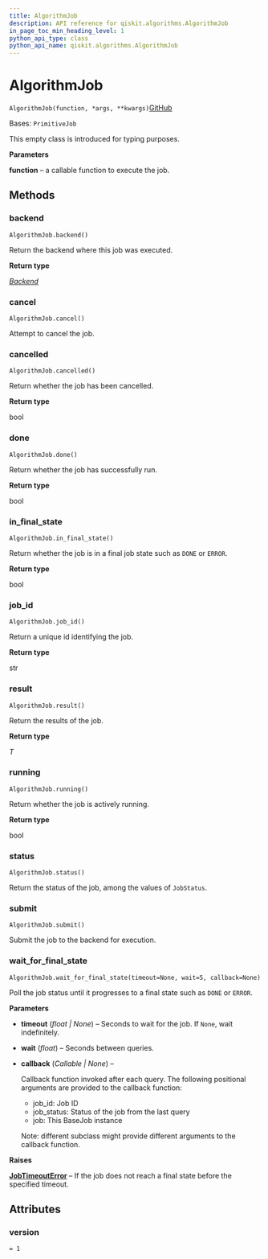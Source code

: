 ```yaml
---
title: AlgorithmJob
description: API reference for qiskit.algorithms.AlgorithmJob
in_page_toc_min_heading_level: 1
python_api_type: class
python_api_name: qiskit.algorithms.AlgorithmJob
---
```


# AlgorithmJob

<span id="qiskit.algorithms.AlgorithmJob" />

`AlgorithmJob(function, *args, **kwargs)`[GitHub](https://github.com/qiskit/qiskit/tree/stable/0.24/qiskit/algorithms/algorithm_job.py "view source code")

Bases: `PrimitiveJob`

This empty class is introduced for typing purposes.

**Parameters**

**function** – a callable function to execute the job.

## Methods

<span id="qiskit-algorithms-algorithmjob-backend" />

### backend

<span id="qiskit.algorithms.AlgorithmJob.backend" />

`AlgorithmJob.backend()`

Return the backend where this job was executed.

**Return type**

[*Backend*](qiskit.providers.Backend "qiskit.providers.backend.Backend")

<span id="qiskit-algorithms-algorithmjob-cancel" />

### cancel

<span id="qiskit.algorithms.AlgorithmJob.cancel" />

`AlgorithmJob.cancel()`

Attempt to cancel the job.

<span id="qiskit-algorithms-algorithmjob-cancelled" />

### cancelled

<span id="qiskit.algorithms.AlgorithmJob.cancelled" />

`AlgorithmJob.cancelled()`

Return whether the job has been cancelled.

**Return type**

bool

<span id="qiskit-algorithms-algorithmjob-done" />

### done

<span id="qiskit.algorithms.AlgorithmJob.done" />

`AlgorithmJob.done()`

Return whether the job has successfully run.

**Return type**

bool

<span id="qiskit-algorithms-algorithmjob-in-final-state" />

### in\_final\_state

<span id="qiskit.algorithms.AlgorithmJob.in_final_state" />

`AlgorithmJob.in_final_state()`

Return whether the job is in a final job state such as `DONE` or `ERROR`.

**Return type**

bool

<span id="qiskit-algorithms-algorithmjob-job-id" />

### job\_id

<span id="qiskit.algorithms.AlgorithmJob.job_id" />

`AlgorithmJob.job_id()`

Return a unique id identifying the job.

**Return type**

str

<span id="qiskit-algorithms-algorithmjob-result" />

### result

<span id="qiskit.algorithms.AlgorithmJob.result" />

`AlgorithmJob.result()`

Return the results of the job.

**Return type**

*T*

<span id="qiskit-algorithms-algorithmjob-running" />

### running

<span id="qiskit.algorithms.AlgorithmJob.running" />

`AlgorithmJob.running()`

Return whether the job is actively running.

**Return type**

bool

<span id="qiskit-algorithms-algorithmjob-status" />

### status

<span id="qiskit.algorithms.AlgorithmJob.status" />

`AlgorithmJob.status()`

Return the status of the job, among the values of `JobStatus`.

<span id="qiskit-algorithms-algorithmjob-submit" />

### submit

<span id="qiskit.algorithms.AlgorithmJob.submit" />

`AlgorithmJob.submit()`

Submit the job to the backend for execution.

<span id="qiskit-algorithms-algorithmjob-wait-for-final-state" />

### wait\_for\_final\_state

<span id="qiskit.algorithms.AlgorithmJob.wait_for_final_state" />

`AlgorithmJob.wait_for_final_state(timeout=None, wait=5, callback=None)`

Poll the job status until it progresses to a final state such as `DONE` or `ERROR`.

**Parameters**

*   **timeout** (*float | None*) – Seconds to wait for the job. If `None`, wait indefinitely.

*   **wait** (*float*) – Seconds between queries.

*   **callback** (*Callable | None*) –

    Callback function invoked after each query. The following positional arguments are provided to the callback function:

    *   job\_id: Job ID
    *   job\_status: Status of the job from the last query
    *   job: This BaseJob instance

    Note: different subclass might provide different arguments to the callback function.

**Raises**

[**JobTimeoutError**](qiskit.providers.JobTimeoutError "qiskit.providers.JobTimeoutError") – If the job does not reach a final state before the specified timeout.

## Attributes

<span id="qiskit.algorithms.AlgorithmJob.version" />

### version

`= 1`

